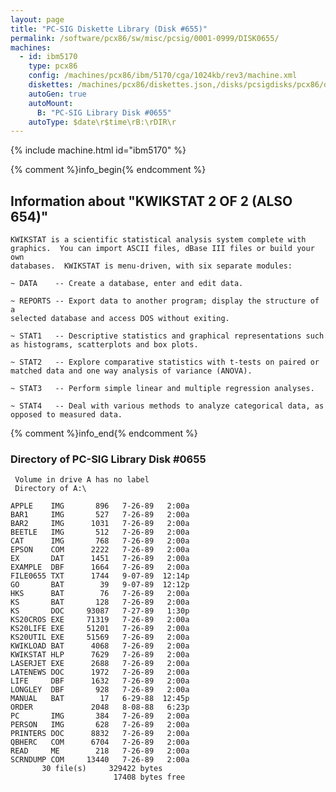 ```yaml
---
layout: page
title: "PC-SIG Diskette Library (Disk #655)"
permalink: /software/pcx86/sw/misc/pcsig/0001-0999/DISK0655/
machines:
  - id: ibm5170
    type: pcx86
    config: /machines/pcx86/ibm/5170/cga/1024kb/rev3/machine.xml
    diskettes: /machines/pcx86/diskettes.json,/disks/pcsigdisks/pcx86/diskettes.json
    autoGen: true
    autoMount:
      B: "PC-SIG Library Disk #0655"
    autoType: $date\r$time\rB:\rDIR\r
---
```


{% include machine.html id="ibm5170" %}

{% comment %}info_begin{% endcomment %}

## Information about "KWIKSTAT 2 OF 2 (ALSO 654)"

    KWIKSTAT is a scientific statistical analysis system complete with
    graphics.  You can import ASCII files, dBase III files or build your own
    databases.  KWIKSTAT is menu-driven, with six separate modules:
    
    ~ DATA    -- Create a database, enter and edit data.
    
    ~ REPORTS -- Export data to another program; display the structure of a
    selected database and access DOS without exiting.
    
    ~ STAT1   -- Descriptive statistics and graphical representations such
    as histograms, scatterplots and box plots.
    
    ~ STAT2   -- Explore comparative statistics with t-tests on paired or
    matched data and one way analysis of variance (ANOVA).
    
    ~ STAT3   -- Perform simple linear and multiple regression analyses.
    
    ~ STAT4   -- Deal with various methods to analyze categorical data, as
    opposed to measured data.
{% comment %}info_end{% endcomment %}


### Directory of PC-SIG Library Disk #0655

     Volume in drive A has no label
     Directory of A:\

    APPLE    IMG       896   7-26-89   2:00a
    BAR1     IMG       527   7-26-89   2:00a
    BAR2     IMG      1031   7-26-89   2:00a
    BEETLE   IMG       512   7-26-89   2:00a
    CAT      IMG       768   7-26-89   2:00a
    EPSON    COM      2222   7-26-89   2:00a
    EX       DAT      1451   7-26-89   2:00a
    EXAMPLE  DBF      1664   7-26-89   2:00a
    FILE0655 TXT      1744   9-07-89  12:14p
    GO       BAT        39   9-07-89  12:12p
    HKS      BAT        76   7-26-89   2:00a
    KS       BAT       128   7-26-89   2:00a
    KS       DOC     93087   7-27-89   1:30p
    KS20CROS EXE     71319   7-26-89   2:00a
    KS20LIFE EXE     51201   7-26-89   2:00a
    KS20UTIL EXE     51569   7-26-89   2:00a
    KWIKLOAD BAT      4068   7-26-89   2:00a
    KWIKSTAT HLP      7629   7-26-89   2:00a
    LASERJET EXE      2688   7-26-89   2:00a
    LATENEWS DOC      1972   7-26-89   2:00a
    LIFE     DBF      1632   7-26-89   2:00a
    LONGLEY  DBF       928   7-26-89   2:00a
    MANUAL   BAT        17   6-29-88  12:45p
    ORDER             2048   8-08-88   6:23p
    PC       IMG       384   7-26-89   2:00a
    PERSON   IMG       628   7-26-89   2:00a
    PRINTERS DOC      8832   7-26-89   2:00a
    QBHERC   COM      6704   7-26-89   2:00a
    READ     ME        218   7-26-89   2:00a
    SCRNDUMP COM     13440   7-26-89   2:00a
           30 file(s)     329422 bytes
                           17408 bytes free
